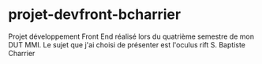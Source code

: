 # projet-devfront-bcharrier
Projet développement Front End réalisé lors du quatrième semestre de mon DUT MMI. Le sujet que j'ai choisi de présenter est l'oculus rift S. Baptiste Charrier
